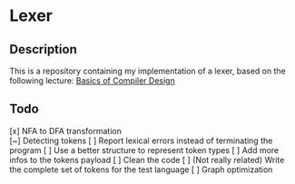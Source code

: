 # Lexer

## Description
This is a repository containing my implementation of a lexer, based on the following lecture:
[Basics of Compiler Design](http://hjemmesider.diku.dk/~torbenm/Basics/basics_lulu2.pdf)

## Todo
[x] NFA to DFA transformation  
[~] Detecting tokens
[ ] Report lexical errors instead of terminating the program
[ ] Use a better structure to represent token types
[ ] Add more infos to the tokens payload
[ ] Clean the code
[ ] (Not really related) Write the complete set of tokens for the test language
[ ] Graph optimization 

